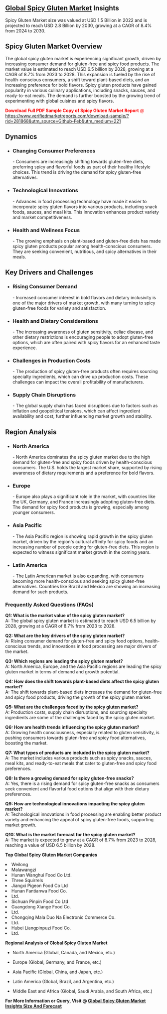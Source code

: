 <h2><a href="https://www.verifiedmarketreports.com/download-sample/?rid=281868&amp;utm_source=Github&amp;utm_medium=221" target="_blank">Global Spicy Gluten Market</a> Insights</h2><p>Spicy Gluten Market size was valued at USD 1.5 Billion in 2022 and is projected to reach USD 2.8 Billion by 2030, growing at a CAGR of 8.4% from 2024 to 2030.</p><p> <h2>Spicy Gluten Market Overview</h2> <p>The global spicy gluten market is experiencing significant growth, driven by increasing consumer demand for gluten-free and spicy food products. The market value is estimated to reach USD 6.5 billion by 2028, growing at a CAGR of 8.7% from 2023 to 2028. This expansion is fueled by the rise of health-conscious consumers, a shift toward plant-based diets, and an increasing preference for bold flavors. Spicy gluten products have gained popularity in various culinary applications, including snacks, sauces, and ready-to-eat meals. The demand is further boosted by the growing trend of experimenting with global cuisines and spicy flavors. <p><span class=""><span style="color: #ff0000;"><strong>Download Full PDF Sample Copy of Spicy Gluten Market Report</strong> @ </span><a href="https://www.verifiedmarketreports.com/download-sample/?rid=281868&amp;utm_source=Github-Feb&amp;utm_medium=221" target="_blank">https://www.verifiedmarketreports.com/download-sample/?rid=281868&amp;utm_source=Github-Feb&amp;utm_medium=221</a></span></p></p> <h2>Dynamics</h2> <ul> <li><h3>Changing Consumer Preferences</h3> - Consumers are increasingly shifting towards gluten-free diets, preferring spicy and flavorful foods as part of their healthy lifestyle choices. This trend is driving the demand for spicy gluten-free alternatives.</li> <li><h3>Technological Innovations</h3> - Advances in food processing technology have made it easier to incorporate spicy gluten flavors into various products, including snack foods, sauces, and meal kits. This innovation enhances product variety and market competitiveness.</li> <li><h3>Health and Wellness Focus</h3> - The growing emphasis on plant-based and gluten-free diets has made spicy gluten products popular among health-conscious consumers. They are seeking convenient, nutritious, and spicy alternatives in their meals.</li> </ul> <h2>Key Drivers and Challenges</h2> <ul> <li><h3>Rising Consumer Demand</h3> - Increased consumer interest in bold flavors and dietary inclusivity is one of the major drivers of market growth, with many turning to spicy gluten-free foods for variety and satisfaction.</li> <li><h3>Health and Dietary Considerations</h3> - The increasing awareness of gluten sensitivity, celiac disease, and other dietary restrictions is encouraging people to adopt gluten-free options, which are often paired with spicy flavors for an enhanced taste experience.</li> <li><h3>Challenges in Production Costs</h3> - The production of spicy gluten-free products often requires sourcing specialty ingredients, which can drive up production costs. These challenges can impact the overall profitability of manufacturers.</li> <li><h3>Supply Chain Disruptions</h3> - The global supply chain has faced disruptions due to factors such as inflation and geopolitical tensions, which can affect ingredient availability and cost, further influencing market growth and stability.</li> </ul> <h2>Region Analysis</h2> <ul> <li><h3>North America</h3> - North America dominates the spicy gluten market due to the high demand for gluten-free and spicy foods driven by health-conscious consumers. The U.S. holds the largest market share, supported by rising awareness of dietary requirements and a preference for bold flavors.</li> <li><h3>Europe</h3> - Europe also plays a significant role in the market, with countries like the UK, Germany, and France increasingly adopting gluten-free diets. The demand for spicy food products is growing, especially among younger consumers.</li> <li><h3>Asia Pacific</h3> - The Asia Pacific region is showing rapid growth in the spicy gluten market, driven by the region's cultural affinity for spicy foods and an increasing number of people opting for gluten-free diets. This region is expected to witness significant market growth in the coming years.</li> <li><h3>Latin America</h3> - The Latin American market is also expanding, with consumers becoming more health-conscious and seeking spicy gluten-free alternatives. Countries like Brazil and Mexico are showing an increasing demand for such products.</li> </ul> <h3>Frequently Asked Questions (FAQs)</h3> <p><strong>Q1: What is the market value of the spicy gluten market?</strong><br> A: The global spicy gluten market is estimated to reach USD 6.5 billion by 2028, growing at a CAGR of 8.7% from 2023 to 2028.</p> <p><strong>Q2: What are the key drivers of the spicy gluten market?</strong><br> A: Rising consumer demand for gluten-free and spicy food options, health-conscious trends, and innovations in food processing are major drivers of the market.</p> <p><strong>Q3: Which regions are leading the spicy gluten market?</strong><br> A: North America, Europe, and the Asia Pacific regions are leading the spicy gluten market in terms of demand and growth potential.</p> <p><strong>Q4: How does the shift towards plant-based diets affect the spicy gluten market?</strong><br> A: The shift towards plant-based diets increases the demand for gluten-free and spicy food products, driving the growth of the spicy gluten market.</p> <p><strong>Q5: What are the challenges faced by the spicy gluten market?</strong><br> A: Production costs, supply chain disruptions, and sourcing specialty ingredients are some of the challenges faced by the spicy gluten market.</p> <p><strong>Q6: How are health trends influencing the spicy gluten market?</strong><br> A: Growing health consciousness, especially related to gluten sensitivity, is pushing consumers towards gluten-free and spicy food alternatives, boosting the market.</p> <p><strong>Q7: What types of products are included in the spicy gluten market?</strong><br> A: The market includes various products such as spicy snacks, sauces, meal kits, and ready-to-eat meals that cater to gluten-free and spicy food preferences.</p> <p><strong>Q8: Is there a growing demand for spicy gluten-free snacks?</strong><br> A: Yes, there is a rising demand for spicy gluten-free snacks as consumers seek convenient and flavorful food options that align with their dietary preferences.</p> <p><strong>Q9: How are technological innovations impacting the spicy gluten market?</strong><br> A: Technological innovations in food processing are enabling better product variety and enhancing the appeal of spicy gluten-free foods, supporting market growth.</p> <p><strong>Q10: What is the market forecast for the spicy gluten market?</strong><br> A: The market is expected to grow at a CAGR of 8.7% from 2023 to 2028, reaching a value of USD 6.5 billion by 2028.</p> </p><p><strong>Top Global Spicy Gluten Market Companies</strong></p><div data-test-id=""><p><li>Weilong</li><li> Malawangzi</li><li> Hunan Wanghui Food Co Ltd.</li><li> Three Squirrels</li><li> Jiangxi Pigeon Food Co Ltd</li><li> Hunan Fantianwa Food Co.</li><li> Ltd.</li><li> Sichuan Pinpin Food Co Ltd</li><li> Guangdong Xiange Food Co.</li><li> Ltd.</li><li> Chongqing Mala Duo Na Electronic Commerce Co.</li><li> Ltd.</li><li> Hubei Liangpinpuzi Food Co.</li><li> Ltd.</li></p><div><strong>Regional Analysis of&nbsp;Global Spicy Gluten Market</strong></div><ul><li dir="ltr"><p dir="ltr">North America&nbsp;(Global, Canada, and Mexico, etc.)</p></li><li dir="ltr"><p dir="ltr">Europe (Global, Germany, and France, etc.)</p></li><li dir="ltr"><p dir="ltr">Asia Pacific&nbsp;(Global, China, and Japan, etc.)</p></li><li dir="ltr"><p dir="ltr">Latin America&nbsp;(Global, Brazil, and Argentina, etc.)</p></li><li dir="ltr">Middle East and Africa&nbsp;(Global, Saudi Arabia, and South Africa, etc.)</li></ul><p><strong>For More Information or Query, Visit @&nbsp;</strong><strong><a href="https://www.verifiedmarketreports.com/product/spicy-gluten-market/?utm_source=Github&amp;utm_medium=221" target="_blank">Global Spicy Gluten Market Insights Size And Forecast</a></strong></p></div>
